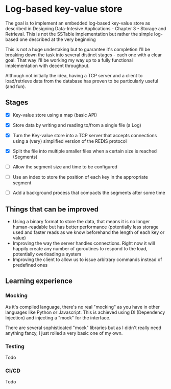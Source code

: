 # Log-based key-value store

The goal is to implement an embedded log-based key-value store as described in 
Designing Data-Intesive Applications - Chapter 3 - Storage and Retrieval. This is not
the SSTable implementation but rather the simple log-based one described at the very
beginning

This is not a huge undertaking but to guarantee it's completion I'll be breaking down
the task into several distinct stages - each one with a clear goal. That way I'll be
working my way up to a fully functional implementation with decent throughput.

Although not initially the idea, having a TCP server and a client to load/retrieve data
from the database has proven to be particularly useful (and fun).

## Stages

- [x] Key-value store using a map (basic API)
- [x] Store data by writing and reading to/from a single file (a Log)
- [x] Turn the Key-value store into a TCP server that accepts connections using a 
(very) simplified version of the REDIS protocol
- [x] Split the file into multiple smaller files when a certain size is reached (Segments)
- [ ] Allow the segment size and time to be configured
- [ ] Use an index to store the position of each key in the appropriate segment
- [ ] Add a background process that compacts the segments after some time


## Things that can be improved

- Using a binary format to store the data, that means it is no longer human-readable
but has better performance (potentially less storage used and faster reads as we know
beforehand the length of each key or value)
- Improving the way the server handles connections. Right now it will happily
create any number of goroutines to respond to the load, potentially overloading a
system
- Improving the client to allow us to issue arbitrary commands instead of 
predefined ones


## Learning experience

### Mocking
As it's compiled language, there's no real "mocking" as you have in other languages like
Python or Javascript. This is achieved using DI (Dependency Injection) and injecting 
a "mock" for the interface.

There are several sophisticated "mock" libraries but as I didn't really need anything
fancy, I just rolled a very basic one of my own.

### Testing
Todo

### CI/CD
Todo